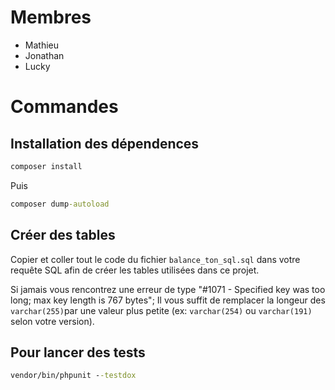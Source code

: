 # Membres
- Mathieu
- Jonathan
- Lucky

# Commandes

## Installation des dépendences
```cmd
composer install
```
Puis
```cmd
composer dump-autoload
```

## Créer des tables

Copier et coller tout le code du fichier `balance_ton_sql.sql` dans votre requête SQL afin de créer les tables utilisées dans ce projet.

Si jamais vous rencontrez une erreur de type "#1071 - Specified key was too long; max key length is 767 bytes";
Il vous suffit de remplacer la longeur des `varchar(255)`par une valeur plus petite (ex: `varchar(254)` ou `varchar(191)` selon votre version).

## Pour lancer des tests
```cmd
vendor/bin/phpunit --testdox
```